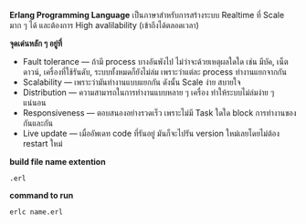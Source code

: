 **Erlang Programming Language** เป็นภาษาสำหรับการสร้างระบบ Realtime ที่ Scale มาก ๆ ได้ และต้องการ High avalilability (เข้าถึงได้ตลอดเวลา)

**จุดเด่นหลัก ๆ อยู่ที่**

- Fault tolerance — ถ้ามี process บางอันพังไป ไม่ว่าจะด้วยเหตุผลใดใด เช่น มีบัค, เน็ตดาวน์, เครื่องที่ใช้รันดับ, ระบบทั้งหมดก็ยังไม่ล่ม เพราะว่าแต่ละ process ทำงานแยกจากกัน
- Scalability — เพราะว่ามันทำงานแบบแยกกัน ดังนั้น Scale ง่าย สบายใจ
- Distribution — ความสามารถในการทำงานแบบหลาย ๆ เครื่อง ทำให้ระบบไม่ล่มง่าย ๆ แน่นอน
- Responsiveness — ตอบสนองอย่างรวดเร็ว เพราะไม่มี Task ใดใด block การทำงานของกันและกัน
- Live update — เมื่ออัพเดท code ที่รันอยู่ มันก็จะไปรัน version ใหม่เลยโดยไม่ต้อง restart ใหม่

**build file name extention**

`.erl	`

**command to run**

`erlc name.erl`
